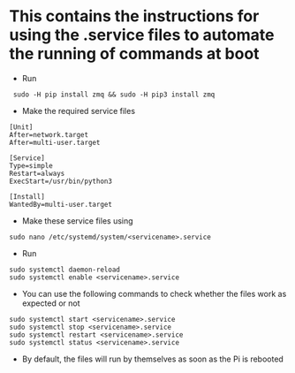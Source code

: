# This contains the instructions for using the .service files to automate the running of commands at boot

- Run
```
 sudo -H pip install zmq && sudo -H pip3 install zmq
 ```
- Make the required service files
```
[Unit]
After=network.target
After=multi-user.target

[Service]
Type=simple
Restart=always
ExecStart=/usr/bin/python3 

[Install]
WantedBy=multi-user.target
```
- Make these service files using
```
sudo nano /etc/systemd/system/<servicename>.service
```
- Run 
```
sudo systemctl daemon-reload
sudo systemctl enable <servicename>.service
```
- You can use the following commands to check whether the files work as expected or not
```
sudo systemctl start <servicename>.service
sudo systemctl stop <servicename>.service
sudo systemctl restart <servicename>.service
sudo systemctl status <servicename>.service
```
- By default, the files will run by themselves as soon as the Pi is rebooted
